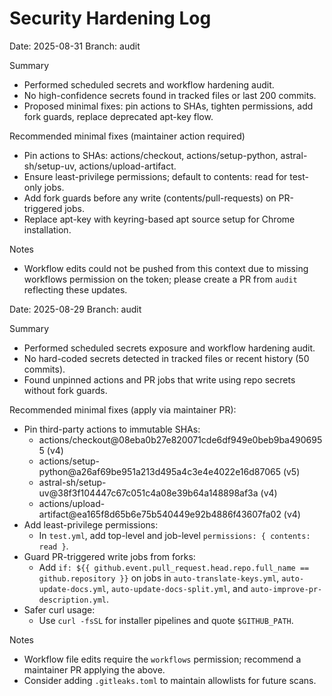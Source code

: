 # Security Hardening Log

Date: 2025-08-31
Branch: audit

Summary
- Performed scheduled secrets and workflow hardening audit.
- No high-confidence secrets found in tracked files or last 200 commits.
- Proposed minimal fixes: pin actions to SHAs, tighten permissions, add fork guards, replace deprecated apt-key flow.

Recommended minimal fixes (maintainer action required)
- Pin actions to SHAs: actions/checkout, actions/setup-python, astral-sh/setup-uv, actions/upload-artifact.
- Ensure least-privilege permissions; default to contents: read for test-only jobs.
- Add fork guards before any write (contents/pull-requests) on PR-triggered jobs.
- Replace apt-key with keyring-based apt source setup for Chrome installation.

Notes
- Workflow edits could not be pushed from this context due to missing workflows permission on the token; please create a PR from `audit` reflecting these updates.

Date: 2025-08-29
Branch: audit

Summary
- Performed scheduled secrets exposure and workflow hardening audit.
- No hard-coded secrets detected in tracked files or recent history (50 commits).
- Found unpinned actions and PR jobs that write using repo secrets without fork guards.

Recommended minimal fixes (apply via maintainer PR):
- Pin third-party actions to immutable SHAs:
  - actions/checkout@08eba0b27e820071cde6df949e0beb9ba4906955 (v4)
  - actions/setup-python@a26af69be951a213d495a4c3e4e4022e16d87065 (v5)
  - astral-sh/setup-uv@38f3f104447c67c051c4a08e39b64a148898af3a (v4)
  - actions/upload-artifact@ea165f8d65b6e75b540449e92b4886f43607fa02 (v4)
- Add least-privilege permissions:
  - In `test.yml`, add top-level and job-level `permissions: { contents: read }`.
- Guard PR-triggered write jobs from forks:
  - Add `if: ${{ github.event.pull_request.head.repo.full_name == github.repository }}` on jobs in `auto-translate-keys.yml`, `auto-update-docs.yml`, `auto-update-docs-split.yml`, and `auto-improve-pr-description.yml`.
- Safer curl usage:
  - Use `curl -fsSL` for installer pipelines and quote `$GITHUB_PATH`.

Notes
- Workflow file edits require the `workflows` permission; recommend a maintainer PR applying the above.
- Consider adding `.gitleaks.toml` to maintain allowlists for future scans.
